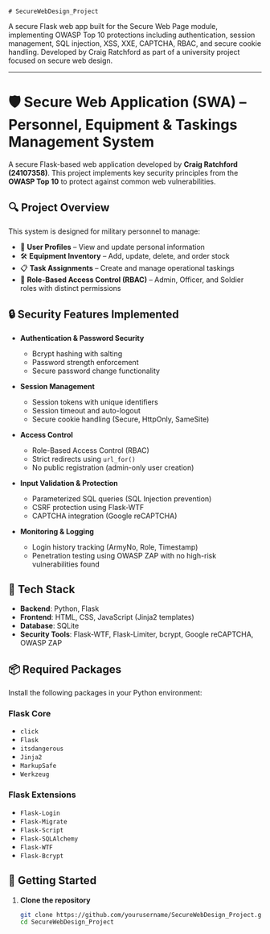                                                                                     # SecureWebDesign_Project

A secure Flask web app built for the Secure Web Page module, implementing OWASP Top 10 protections including authentication, session management, SQL injection, XSS, XXE, CAPTCHA, RBAC, and secure cookie handling. Developed by Craig Ratchford as part of a university project focused on secure web design.

---

# 🛡️ Secure Web Application (SWA) – Personnel, Equipment & Taskings Management System

A secure Flask-based web application developed by **Craig Ratchford (24107358)**. This project implements key security principles from the **OWASP Top 10** to protect against common web vulnerabilities.

## 🔍 Project Overview

This system is designed for military personnel to manage:

- 👤 **User Profiles** – View and update personal information
- 🛠️ **Equipment Inventory** – Add, update, delete, and order stock
- 📋 **Task Assignments** – Create and manage operational taskings
- 🔐 **Role-Based Access Control (RBAC)** – Admin, Officer, and Soldier roles with distinct permissions

## 🔒 Security Features Implemented

- **Authentication & Password Security**
  - Bcrypt hashing with salting
  - Password strength enforcement
  - Secure password change functionality

- **Session Management**
  - Session tokens with unique identifiers
  - Session timeout and auto-logout
  - Secure cookie handling (Secure, HttpOnly, SameSite)

- **Access Control**
  - Role-Based Access Control (RBAC)
  - Strict redirects using `url_for()`
  - No public registration (admin-only user creation)

- **Input Validation & Protection**
  - Parameterized SQL queries (SQL Injection prevention)
  - CSRF protection using Flask-WTF
  - CAPTCHA integration (Google reCAPTCHA)

- **Monitoring & Logging**
  - Login history tracking (ArmyNo, Role, Timestamp)
  - Penetration testing using OWASP ZAP with no high-risk vulnerabilities found

## 🧰 Tech Stack

- **Backend**: Python, Flask
- **Frontend**: HTML, CSS, JavaScript (Jinja2 templates)
- **Database**: SQLite
- **Security Tools**: Flask-WTF, Flask-Limiter, bcrypt, Google reCAPTCHA, OWASP ZAP

## 📦 Required Packages

Install the following packages in your Python environment:

### Flask Core
- `click`
- `Flask`
- `itsdangerous`
- `Jinja2`
- `MarkupSafe`
- `Werkzeug`

### Flask Extensions
- `Flask-Login`
- `Flask-Migrate`
- `Flask-Script`
- `Flask-SQLAlchemy`
- `Flask-WTF`
- `Flask-Bcrypt`

## 🚀 Getting Started

1. **Clone the repository**
   ```bash
   git clone https://github.com/yourusername/SecureWebDesign_Project.git
   cd SecureWebDesign_Project
